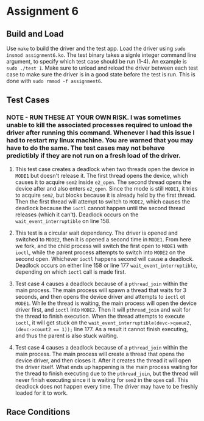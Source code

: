 # Assignment 6

## Build and Load
Use `make` to build the driver and the test app. Load the driver using `sudo insmod assignment6.ko`. The test binary takes a signle integer command line argument, to specify which test case should be run (1-4). An example is `sudo ./test 1`. Make sure to unload and reload the driver between each test case to make sure the driver is in a good state before the test is run. This is done with `sudo rmmod -f assignment6`.

## Test Cases
### NOTE - RUN THESE AT YOUR OWN RISK. I was sometimes unable to kill the associated processes required to unload the driver after running this command. Whenever I had this issue I had to restart my linux machine. You are warned that you may have to do the same. The test cases may not behave predictibly if they are not run on a fresh load of the driver.

1. This test case creates a deadlock when two threads open the device in `MODE1` but doesn't release it. The first thread opens the device, which causes it to acquire `sem2` inside `e2_open`. The second thread opens the device after and also enters `e2_open`. Since the mode is still `MODE1`, it tries to acquire `sem2`, but blocks because it is already held by the first thread. Then the first thread will attempt to switch to `MODE2`, which causes the deadlock because the `ioctl` cannot happen until the second thread releases (which it can't). Deadlock occurs on the `wait_event_interruptible` on line 158.

2. This test is a circular wait dependancy. The driver is opened and switched to `MODE2`, then it is opened a second time in `MODE1`. From here we fork, and the child process will switch the first open to `MODE1` with `ioctl`, while the parent process attempts to switch into `MODE2` on the second open. Whichever `ioctl` happens second will cause a deadlock. Deadlock occurs on either line 158 or line 177 `wait_event_interruptible`, depending on which `ioctl` call is made first.

3. Test case 4 causes a deadlock because of a `pthread_join` within the main process. The main process will spawn a thread that waits for 3 seconds, and then opens the device driver and attempts to `ioctl` ot `MODE1`. While the thread is waiting, the main process will open the device driver first, and `ioctl` into `MODE2`. Then it will `pthread_join` and wait for the thread to finish execution. When the thread attempts to execute `ioctl`, it will get stuck on the `wait_event_interruptible(devc->queue2, (devc->count2 == 1));` line 177. As a result it cannot finish executing, and thus the parent is also stuck waiting.

4. Test case 4 causes a deadlock because of a `pthread_join` within the main process. The main process will create a thread that opens the device driver, and then closes it. After it creates the thread it will open the driver itself. What ends up happening is the main process waiting for the thread to finish executing due to the `pthread_join`, but the thread will never finish executing since it is waiting for `sem2` in the `open` call. This deadlock does not happen every time. The driver may have to be freshly loaded for it to work.

## Race Conditions